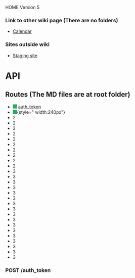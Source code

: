 HOME
Version 5

### Link to other wiki page (There are no folders)

- [Calendar](calendar)

### Sites outside wiki

- [Staging site](https://google.com.mx)

# API

<a name="routes_menu"></a>

## Routes (The MD files are at root folder)

- ![Deployed](./assets/done_small.png) [auth_token](#auth-token)
- ![Deployed](./assets/done_small.png){style=" width:240px"}
- 2
- 2
- 2
- 2
- 2
- 2
- 2
- 2
- 2
- 2
- 3
- 3
- 3
- 3
- 3
- 3
- 3
- 3
- 3
- 3
- 3
- 3
- 3
- 3
- 3
- 3
- 3


### POST /auth_token

<a name="auth-token"></a>
